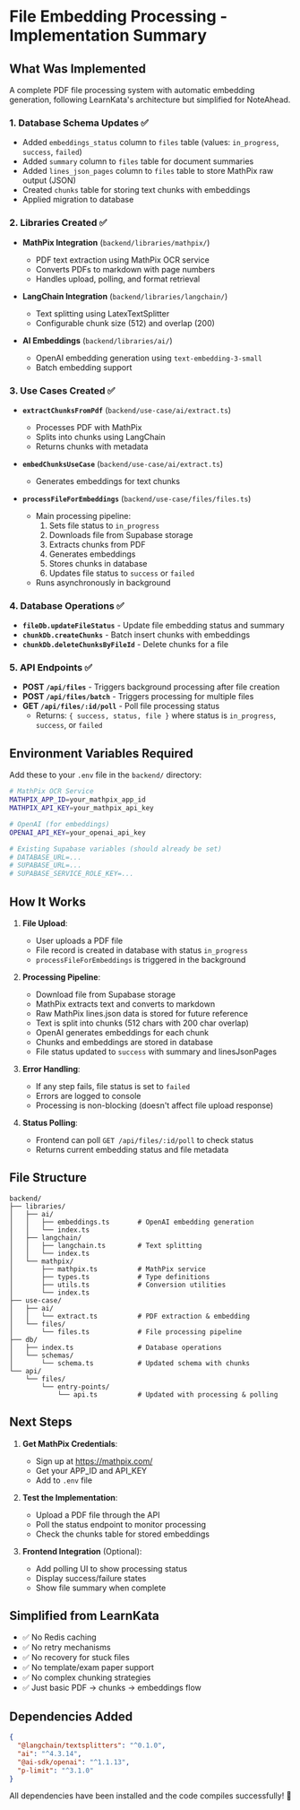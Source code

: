 # File Embedding Processing - Implementation Summary

## What Was Implemented

A complete PDF file processing system with automatic embedding generation, following LearnKata's architecture but simplified for NoteAhead.

### 1. Database Schema Updates ✅
- Added `embeddings_status` column to `files` table (values: `in_progress`, `success`, `failed`)
- Added `summary` column to `files` table for document summaries
- Added `lines_json_pages` column to `files` table to store MathPix raw output (JSON)
- Created `chunks` table for storing text chunks with embeddings
- Applied migration to database

### 2. Libraries Created ✅
- **MathPix Integration** (`backend/libraries/mathpix/`)
  - PDF text extraction using MathPix OCR service
  - Converts PDFs to markdown with page numbers
  - Handles upload, polling, and format retrieval

- **LangChain Integration** (`backend/libraries/langchain/`)
  - Text splitting using LatexTextSplitter
  - Configurable chunk size (512) and overlap (200)

- **AI Embeddings** (`backend/libraries/ai/`)
  - OpenAI embedding generation using `text-embedding-3-small`
  - Batch embedding support

### 3. Use Cases Created ✅
- **`extractChunksFromPdf`** (`backend/use-case/ai/extract.ts`)
  - Processes PDF with MathPix
  - Splits into chunks using LangChain
  - Returns chunks with metadata

- **`embedChunksUseCase`** (`backend/use-case/ai/extract.ts`)
  - Generates embeddings for text chunks

- **`processFileForEmbeddings`** (`backend/use-case/files/files.ts`)
  - Main processing pipeline:
    1. Sets file status to `in_progress`
    2. Downloads file from Supabase storage
    3. Extracts chunks from PDF
    4. Generates embeddings
    5. Stores chunks in database
    6. Updates file status to `success` or `failed`
  - Runs asynchronously in background

### 4. Database Operations ✅
- **`fileDb.updateFileStatus`** - Update file embedding status and summary
- **`chunkDb.createChunks`** - Batch insert chunks with embeddings
- **`chunkDb.deleteChunksByFileId`** - Delete chunks for a file

### 5. API Endpoints ✅
- **POST `/api/files`** - Triggers background processing after file creation
- **POST `/api/files/batch`** - Triggers processing for multiple files
- **GET `/api/files/:id/poll`** - Poll file processing status
  - Returns: `{ success, status, file }` where status is `in_progress`, `success`, or `failed`

## Environment Variables Required

Add these to your `.env` file in the `backend/` directory:

```bash
# MathPix OCR Service
MATHPIX_APP_ID=your_mathpix_app_id
MATHPIX_API_KEY=your_mathpix_api_key

# OpenAI (for embeddings)
OPENAI_API_KEY=your_openai_api_key

# Existing Supabase variables (should already be set)
# DATABASE_URL=...
# SUPABASE_URL=...
# SUPABASE_SERVICE_ROLE_KEY=...
```

## How It Works

1. **File Upload**:
   - User uploads a PDF file
   - File record is created in database with status `in_progress`
   - `processFileForEmbeddings` is triggered in the background

2. **Processing Pipeline**:
   - Download file from Supabase storage
   - MathPix extracts text and converts to markdown
   - Raw MathPix lines.json data is stored for future reference
   - Text is split into chunks (512 chars with 200 char overlap)
   - OpenAI generates embeddings for each chunk
   - Chunks and embeddings are stored in database
   - File status updated to `success` with summary and linesJsonPages

3. **Error Handling**:
   - If any step fails, file status is set to `failed`
   - Errors are logged to console
   - Processing is non-blocking (doesn't affect file upload response)

4. **Status Polling**:
   - Frontend can poll `GET /api/files/:id/poll` to check status
   - Returns current embedding status and file metadata

## File Structure

```
backend/
├── libraries/
│   ├── ai/
│   │   ├── embeddings.ts       # OpenAI embedding generation
│   │   └── index.ts
│   ├── langchain/
│   │   ├── langchain.ts        # Text splitting
│   │   └── index.ts
│   └── mathpix/
│       ├── mathpix.ts          # MathPix service
│       ├── types.ts            # Type definitions
│       ├── utils.ts            # Conversion utilities
│       └── index.ts
├── use-case/
│   ├── ai/
│   │   └── extract.ts          # PDF extraction & embedding
│   └── files/
│       └── files.ts            # File processing pipeline
├── db/
│   ├── index.ts                # Database operations
│   └── schemas/
│       └── schema.ts           # Updated schema with chunks
└── api/
    └── files/
        └── entry-points/
            └── api.ts          # Updated with processing & polling
```

## Next Steps

1. **Get MathPix Credentials**:
   - Sign up at https://mathpix.com/
   - Get your APP_ID and API_KEY
   - Add to `.env` file

2. **Test the Implementation**:
   - Upload a PDF file through the API
   - Poll the status endpoint to monitor processing
   - Check the chunks table for stored embeddings

3. **Frontend Integration** (Optional):
   - Add polling UI to show processing status
   - Display success/failure states
   - Show file summary when complete

## Simplified from LearnKata

- ✅ No Redis caching
- ✅ No retry mechanisms
- ✅ No recovery for stuck files
- ✅ No template/exam paper support
- ✅ No complex chunking strategies
- ✅ Just basic PDF → chunks → embeddings flow

## Dependencies Added

```json
{
  "@langchain/textsplitters": "^0.1.0",
  "ai": "^4.3.14",
  "@ai-sdk/openai": "^1.1.13",
  "p-limit": "^3.1.0"
}
```

All dependencies have been installed and the code compiles successfully! 🎉

